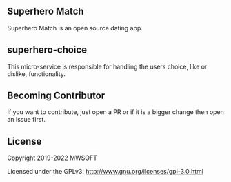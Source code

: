 ## Superhero Match
Superhero Match is an open source dating app.

## superhero-choice
This micro-service is responsible for handling the users choice, like or dislike, functionality. 

## Becoming Contributor
If you want to contribute, just open a PR or if it is a bigger change then open an issue first.

## License
Copyright 2019-2022 MWSOFT

Licensed under the GPLv3: http://www.gnu.org/licenses/gpl-3.0.html